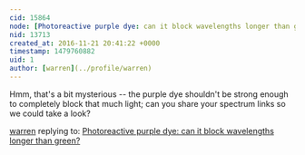 ```yaml
---
cid: 15864
node: [Photoreactive purple dye: can it block wavelengths longer than green?](../notes/axman/11-20-2016/photoreactive-purple-dye-can-it-block-wavelengths-longer-than-green)
nid: 13713
created_at: 2016-11-21 20:41:22 +0000
timestamp: 1479760882
uid: 1
author: [warren](../profile/warren)
---
```


Hmm, that's a bit mysterious -- the purple dye shouldn't be strong enough to completely block that much light; can you share your spectrum links so we could take a look?

[warren](../profile/warren) replying to: [Photoreactive purple dye: can it block wavelengths longer than green?](../notes/axman/11-20-2016/photoreactive-purple-dye-can-it-block-wavelengths-longer-than-green)

